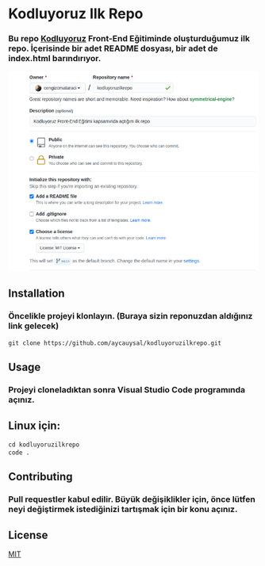 # Kodluyoruz Ilk Repo

### Bu repo [Kodluyoruz](http://kodluyoruz.org) Front-End Eğitiminde oluşturduğumuz ilk repo. İçerisinde bir adet README dosyası, bir adet de index.html barındırıyor.
![Lorem Picsum Gorseli](https://raw.githubusercontent.com/Kodluyoruz/taskforce/main/git/odev1/figures/github.png)

## Installation

### Öncelikle projeyi klonlayın. (Buraya sizin reponuzdan aldığınız link gelecek)

```
git clone https://github.com/aycauysal/kodluyoruzilkrepo.git
```

## Usage

### Projeyi cloneladıktan sonra Visual Studio Code programında açınız.

## Linux için:

```
cd kodluyoruzilkrepo
code .
```

## Contributing

### Pull requestler kabul edilir. Büyük değişiklikler için, önce lütfen neyi değiştirmek istediğinizi tartışmak için bir konu açınız.

## License

[MIT](https://choosealicense.com/licenses/mit/)
